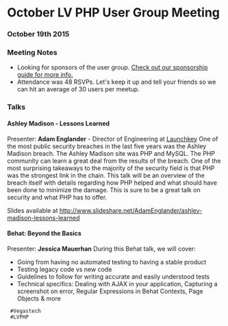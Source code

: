 <!--
'Adam Englander', 'Jessica Mauerhan', 'Ashley Madison - Lessons Learned',
'Behat: Beyond the Basics'
-->
# October LV PHP User Group Meeting

### October 19th 2015

### Meeting Notes
* Looking for sponsors of the user group. [Check out our sponsorship guide for more info.](http://lvphp.org/media/PHPSponsorGudie.pdf)
* Attendance was 48 RSVPs. Let's keep it up and tell your friends so we can hit an average of
30 users per meetup.

### Talks

#### Ashley Madison - Lessons Learned
Presenter: **Adam Englander** - Director of Engineering at [Launchkey](https://launchkey.com/)
One of the most public security breaches in the last five years was the Ashley Madison breach.
The Ashley Madison site was PHP and MySQL. The PHP community can learn a great deal from the results of the breach.
One of the most surprising takeaways to the majority of the security field is that PHP was the
strongest link in the chain. This talk will be an overview of the breach itself with details
regarding how PHP helped and what should have been done to minimize the damage. This is sure to be a
great talk on security and what PHP has to offer.

Slides available at http://www.slideshare.net/AdamEnglander/ashley-madison-lessons-learned

#### Behat: Beyond the Basics
Presenter: **Jessica Mauerhan**
During this Behat talk, we will cover:
- Going from having no automated testing to having a stable product
- Testing legacy code vs new code
- Guidelines to follow for writing accurate and easily understood tests
- Technical specifics: Dealing with AJAX in your application, Capturing a screenshot on error,
Regular Expressions in Behat Contexts, Page Objects & more
```
 #Vegastech
 #LVPHP
```